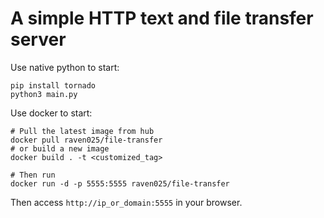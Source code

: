 # A simple HTTP text and file transfer server
Use native python to start:
```
pip install tornado
python3 main.py
```

Use docker to start:
```
# Pull the latest image from hub
docker pull raven025/file-transfer
# or build a new image
docker build . -t <customized_tag>

# Then run
docker run -d -p 5555:5555 raven025/file-transfer
```

Then access `http://ip_or_domain:5555` in your browser.
